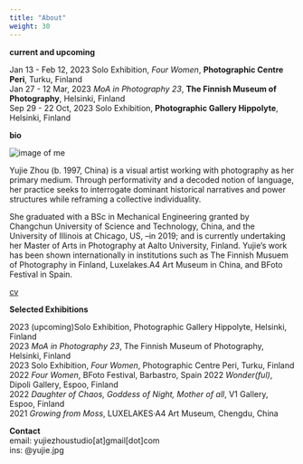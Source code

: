 ```yaml
---
title: "About"
weight: 30
---
```



**current and upcoming**

Jan 13 - Feb 12, 2023     Solo Exhibition, *Four Women*, **Photographic Centre Peri**, Turku, Finland  
Jan 27 - 12 Mar, 2023     *MoA in Photography 23*, **The Finnish Museum of Photography**, Helsinki, Finland       
Sep 29 - 22 Oct, 2023    Solo Exhibition, **Photographic Gallery Hippolyte**, Helsinki, Finland      



**bio**

![image of me](/images/18-2.jpg)

Yujie Zhou  (b. 1997, China) is a visual artist working with photography as her primary medium. Through performativity and a decoded notion of language, her practice seeks to interrogate dominant historical narratives and power structures while reframing a collective individuality. 

She graduated with a BSc in Mechanical Engineering granted by Changchun University of Science and Technology, China, and the University of Illinois at Chicago, US, –in 2019; and is currently undertaking her Master of Arts in Photography at Aalto University, Finland. Yujie’s work has been shown internationally in institutions such as The Finnish Musuem of Photography in Finland, Luxelakes.A4 Art Museum in China, and BFoto Festival in Spain.

[cv](https://docs.google.com/document/d/15KIEpeKE-RgQQMDUOigvE1PqM9LHUNHOhrhViflu6bg/edit) 

**Selected Exhibitions**


2023	(upcoming)Solo Exhibition, Photographic Gallery Hippolyte, Helsinki, Finland          
2023    *MoA in Photography 23*, The Finnish Museum of Photography, Helsinki, Finland  
2023	Solo Exhibition, *Four Women*, Photographic Centre Peri, Turku, Finland        
2022	*Four Women*, BFoto Festival, Barbastro, Spain
2022	*Wonder(ful)*, Dipoli Gallery, Espoo, Finland            
2022    *Daughter of Chaos, Goddess of Night, Mother of all*, V1 Gallery, Espoo, Finland	      
2021    *Growing from Moss*, LUXELAKES·A4 Art Museum, Chengdu, China             

**Contact**      
email: yujiezhoustudio[at]gmail[dot]com     
ins: @yujie.jpg


